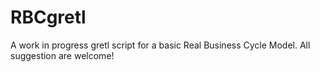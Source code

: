 # RBCgretl
A work in progress gretl script for a basic Real Business Cycle Model. All suggestion are welcome!
